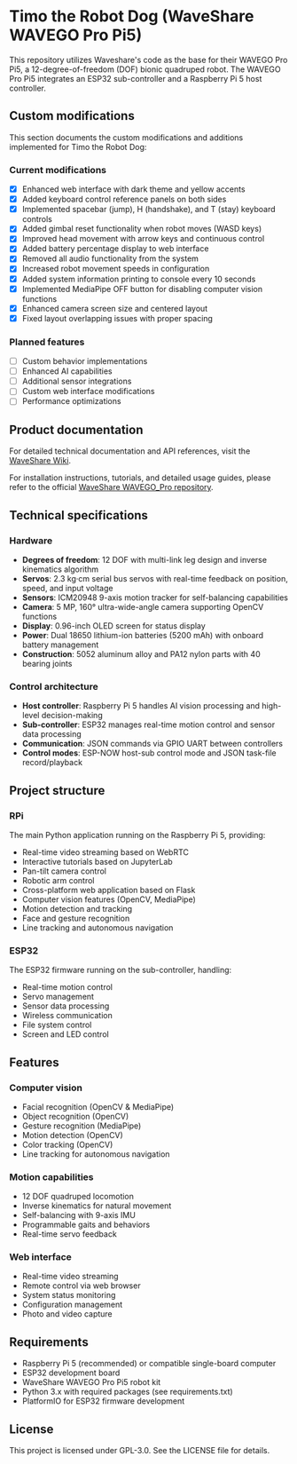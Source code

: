 # Timo the Robot Dog (WaveShare WAVEGO Pro Pi5)

This repository utilizes Waveshare's code as the base for their WAVEGO Pro Pi5, a 12-degree-of-freedom (DOF) bionic quadruped robot. The WAVEGO Pro Pi5 integrates an ESP32 sub-controller and a Raspberry Pi 5 host controller.

## Custom modifications

This section documents the custom modifications and additions implemented for Timo the Robot Dog:

### Current modifications
- [x] Enhanced web interface with dark theme and yellow accents
- [x] Added keyboard control reference panels on both sides
- [x] Implemented spacebar (jump), H (handshake), and T (stay) keyboard controls
- [x] Added gimbal reset functionality when robot moves (WASD keys)
- [x] Improved head movement with arrow keys and continuous control
- [x] Added battery percentage display to web interface
- [x] Removed all audio functionality from the system
- [x] Increased robot movement speeds in configuration
- [x] Added system information printing to console every 10 seconds
- [x] Implemented MediaPipe OFF button for disabling computer vision functions
- [x] Enhanced camera screen size and centered layout
- [x] Fixed layout overlapping issues with proper spacing

### Planned features
- [ ] Custom behavior implementations
- [ ] Enhanced AI capabilities
- [ ] Additional sensor integrations
- [ ] Custom web interface modifications
- [ ] Performance optimizations

## Product documentation

For detailed technical documentation and API references, visit the [WaveShare Wiki](https://www.waveshare.com/wiki/WAVEGO_Pro). 

For installation instructions, tutorials, and detailed usage guides, please refer to the official [WaveShare WAVEGO_Pro repository](https://github.com/waveshareteam/WAVEGO_Pro).

## Technical specifications

### Hardware
- **Degrees of freedom**: 12 DOF with multi-link leg design and inverse kinematics algorithm
- **Servos**: 2.3 kg·cm serial bus servos with real-time feedback on position, speed, and input voltage
- **Sensors**: ICM20948 9-axis motion tracker for self-balancing capabilities
- **Camera**: 5 MP, 160° ultra-wide-angle camera supporting OpenCV functions
- **Display**: 0.96-inch OLED screen for status display
- **Power**: Dual 18650 lithium-ion batteries (5200 mAh) with onboard battery management
- **Construction**: 5052 aluminum alloy and PA12 nylon parts with 40 bearing joints

### Control architecture
- **Host controller**: Raspberry Pi 5 handles AI vision processing and high-level decision-making
- **Sub-controller**: ESP32 manages real-time motion control and sensor data processing
- **Communication**: JSON commands via GPIO UART between controllers
- **Control modes**: ESP-NOW host-sub control mode and JSON task-file record/playback

## Project structure

### RPi
The main Python application running on the Raspberry Pi 5, providing:
- Real-time video streaming based on WebRTC
- Interactive tutorials based on JupyterLab
- Pan-tilt camera control
- Robotic arm control
- Cross-platform web application based on Flask
- Computer vision features (OpenCV, MediaPipe)
- Motion detection and tracking
- Face and gesture recognition
- Line tracking and autonomous navigation

### ESP32
The ESP32 firmware running on the sub-controller, handling:
- Real-time motion control
- Servo management
- Sensor data processing
- Wireless communication
- File system control
- Screen and LED control

## Features

### Computer vision
- Facial recognition (OpenCV & MediaPipe)
- Object recognition (OpenCV)
- Gesture recognition (MediaPipe)
- Motion detection (OpenCV)
- Color tracking (OpenCV)
- Line tracking for autonomous navigation

### Motion capabilities
- 12 DOF quadruped locomotion
- Inverse kinematics for natural movement
- Self-balancing with 9-axis IMU
- Programmable gaits and behaviors
- Real-time servo feedback

### Web interface
- Real-time video streaming
- Remote control via web browser
- System status monitoring
- Configuration management
- Photo and video capture

## Requirements

- Raspberry Pi 5 (recommended) or compatible single-board computer
- ESP32 development board
- WaveShare WAVEGO Pro Pi5 robot kit
- Python 3.x with required packages (see requirements.txt)
- PlatformIO for ESP32 firmware development

## License

This project is licensed under GPL-3.0. See the LICENSE file for details.